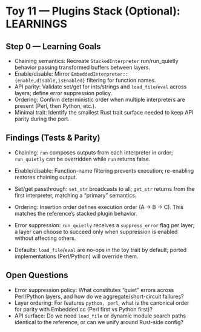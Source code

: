 # Toy 11 — Plugins Stack (Optional): LEARNINGS

## Step 0 — Learning Goals
- Chaining semantics: Recreate `StackedInterpreter` run/run_quietly behavior passing transformed buffers between layers.
- Enable/disable: Mirror `EmbeddedInterpreter::{enable,disable,isEnabled}` filtering for function names.
- API parity: Validate set/get for ints/strings and `load_file`/`eval` across layers; define error suppression policy.
- Ordering: Confirm deterministic order when multiple interpreters are present (Perl, then Python, etc.).
- Minimal trait: Identify the smallest Rust trait surface needed to keep API parity during the port.

## Findings (Tests & Parity)

- Chaining: `run` composes outputs from each interpreter in order; `run_quietly` can be overridden while `run` returns false.
- Enable/disable: Function-name filtering prevents execution; re-enabling restores chaining output.
- Set/get passthrough: `set_str` broadcasts to all; `get_str` returns from the first interpreter, matching a “primary” semantics.

- Ordering: Insertion order defines execution order (A → B → C). This matches the reference’s stacked plugin behavior.
- Error suppression: `run_quietly` receives a `suppress_error` flag per layer; a layer can choose to succeed only when suppression is enabled without affecting others.
- Defaults: `load_file`/`eval` are no-ops in the toy trait by default; ported implementations (Perl/Python) will override them.

## Open Questions

- Error suppression policy: What constitutes “quiet” errors across Perl/Python layers, and how do we aggregate/short-circuit failures?
- Layer ordering: For features `python, perl`, what is the canonical order for parity with Embedded.cc (Perl first vs Python first)?
- API surface: Do we need `load_file` or dynamic module search paths identical to the reference, or can we unify around Rust-side config?
